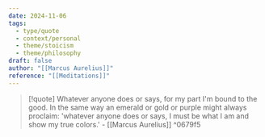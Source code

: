 ```yaml
---
date: 2024-11-06
tags:
  - type/quote
  - context/personal
  - theme/stoicism
  - theme/philosophy
draft: false
author: "[[Marcus Aurelius]]"
reference: "[[Meditations]]"
---
```


> [!quote]
> Whatever anyone does or says, for my part I'm bound to the good. In the same way an emerald or gold or purple might always proclaim: 'whatever anyone does or says, I must be what I am and show my true colors.' - [[Marcus Aurelius]] ^0679f5

